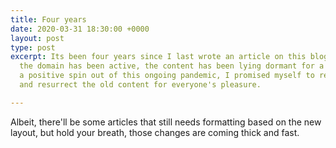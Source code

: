 ```yaml
---
title: Four years
date: 2020-03-31 18:30:00 +0000
layout: post
type: post
excerpt: Its been four years since I last wrote an article on this blog. Even though
  the domain has been active, the content has been lying dormant for a while. To take
  a positive spin out of this ongoing pandemic, I promised myself to revive this blog
  and resurrect the old content for everyone's pleasure.

---
```

Albeit, there'll be some articles that still needs formatting based on the new layout, but hold your breath, those changes are coming thick and fast.
